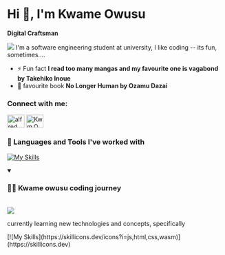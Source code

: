 # Hi 👋, I'm Kwame Owusu

**Digital Craftsman**

 <img src="https://i.pinimg.com/originals/70/37/d4/7037d478852af21357f038fac2d2e9f6.gif">
I'm a software engineering student at university, I like coding -- its fun,  sometimes....

- ⚡ Fun fact **I read too many mangas and my favourite one is vagabond by Takehiko Inoue**
- 📖 favourite book **No Longer Human by Ozamu Dazai**

<h3 align="left">Connect with me:</h3>
<p align="left">
<a href="https://www.linkedin.com/in/alfredow23/" target="blank"><img align="center" src="https://raw.githubusercontent.com/rahuldkjain/github-profile-readme-generator/master/src/images/icons/Social/linked-in-alt.svg" alt="alfred owusu boakye" height="30" width="40" /></a>
<a href="https://instagram.com/Kwm.Ows" target="blank"><img align="center" src="https://raw.githubusercontent.com/rahuldkjain/github-profile-readme-generator/master/src/images/icons/Social/instagram.svg" alt="Kwm.Ows" height="30" width="40" /></a>
</p>



### 🧰 Languages and Tools I've worked with

[![My Skills](https://skillicons.dev/icons?i=python,html,css,git)](https://skillicons.dev)

                    



<details open>
<summary> <h3>👨‍💻 Kwame owusu coding journey</h3>  </summary>
 
 <br>
<img src="https://camo.githubusercontent.com/1ff785c8c9fad820ae3e1ec8cf8bfb278550eeacb45c0d2b7afe715b8c788575/68747470733a2f2f6d6174746865773930332e66696c65732e776f726470726573732e636f6d2f323031362f30362f7468652d77696e642d72697365732d77726974696e672d6769662e676966">
<p align="left">currently learning new technologies and concepts, specifically</p> 
</details>
[![My Skills](https://skillicons.dev/icons?i=js,html,css,wasm)](https://skillicons.dev)


